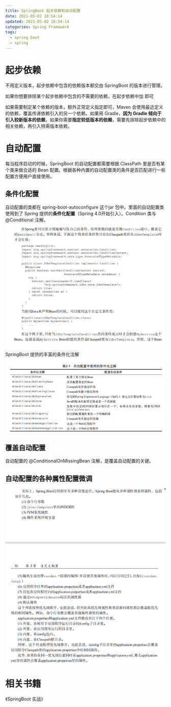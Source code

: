 ```yaml
---
title: SpringBoot 起步依赖和自动配置
date: 2021-05-02 18:54:14
updated: 2021-05-02 18:54:14
categories: Spring Framework
tags: 
  - spring boot
  - spring
---
```


# 起步依赖

不用定义版本，起步依赖中包含的依赖版本都交由 SpringBoot 的版本进行管理。<!--more-->

如果你想要排除某个起步依赖中包含的不需要的依赖，在起步依赖中加 <exclusions/><exclusion/><groupId/>即可

如果需要制定某个依赖的版本，额外正常定义指定即可，Maven 会使用最近定义的依赖，覆盖传递依赖引入的另一个依赖。如果用 Gradle，**因为 Gradle 倾向于引入较新版本****的****依赖**，如果你需要**指定较低****版本****的依赖**，需要先排除起步依赖中的相关依赖，再引入特需版本依赖。

# 自动配置

每当程序启动的时候，SpringBoot 的自动配置都需要根据 ClassPath 里是否有某个类来做合适的 Bean 配置。根据各种内置的自动配置类的条件是否匹配进行一些配置方便用户直接使用。

## 条件化配置

自动配置的类都在 spring-boot-autoconfigure 这个jar 包中。里面的自动配置类使用到了 Spring 提供的**条件化配置**（Spring 4.0开始引入）。Condition 类与 @Conditional 注解。

![image-20210925164916991](SpringBoot-autoconfiguration-starter/image-20210925164916991.png)

SpringBoot 提供的丰富的条件化注解

![image-20210925164929129](SpringBoot-autoconfiguration-starter/image-20210925164929129.png)

## 覆盖自动配置

自动配置的 @ConditionalOnMissingBean 注解，是覆盖自动配置的关键。

## 自动配置的各种属性配置微调

![image-20210925164941741](SpringBoot-autoconfiguration-starter/image-20210925164941741.png)

# 相关书籍

《SpringBoot 实战》


